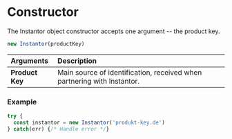 # Constructor

The Instantor object constructor accepts one argument -- the product key.

```javascript
new Instantor(productKey)
```

| Arguments | Description |
| :--- | :--- |
| **Product Key**  | Main source of identification, received when partnering with Instantor. |

### Example

```javascript
try {
  const instantor = new Instantor('produkt-key.de')
} catch(err) {/* Handle error */}
```



